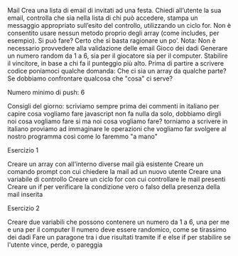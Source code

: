Mail
Crea una lista di email di invitati ad una festa. Chiedi all’utente la sua email, controlla che sia nella lista di chi può accedere, stampa un messaggio appropriato sull’esito del controllo, utilizzando un ciclo for. Non è consentito usare nessun metodo proprio degli array (come includes, per esempio). Si può fare? Certo che si basta ragionare un po’. Nota: Non è necessario provvedere alla validazione delle email
Gioco dei dadi
Generare un numero random da 1 a 6, sia per il giocatore sia per il computer. Stabilire il vincitore, in base a chi fa il punteggio più alto.
Prima di partire a scrivere codice poniamoci qualche domanda: Che ci sia un array da qualche parte? Se dobbiamo confrontare qualcosa che "cosa" ci serve?

Numero minimo di push: 6

Consigli del giorno:
scriviamo sempre prima dei commenti in italiano per capire cosa vogliamo fare
javascript non fa nulla da solo, dobbiamo dirgli noi cosa vogliamo fare
si ma noi cosa vogliamo fare?
torniamo a scrivere in italiano
proviamo ad immaginare le operazioni che vogliamo far svolgere al nostro programma così come lo faremmo "a mano"

Esercizio 1

Creare un array con all'interno diverse mail già esistente
Creare un comando prompt con cui chiedere la mail ad un nuovo utente
Creare una variabile di controllo
Creare un ciclo for con cui controllare le mail presenti
Creare un if per verificare la condizione vero o falso della presenza della mail inserita

Esercizio 2

Creare due variabili che possono contenere un numero da 1 a 6, una per me e una per il computer
Il numero deve essere randomico, come se tirassimo dei dadi
Fare un paragone tra i due risultati tramite if e else if per stabilire se l'utente vince, perde, o pareggia
